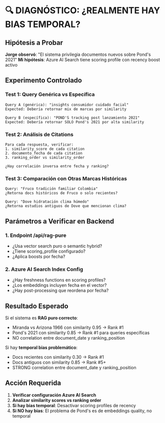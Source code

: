 # 🔍 DIAGNÓSTICO: ¿REALMENTE HAY BIAS TEMPORAL?

## Hipótesis a Probar

**Jorge observó**: "El sistema privilegia documentos nuevos sobre Pond's 2021"
**Mi hipótesis**: Azure AI Search tiene scoring profile con recency boost activo

## Experimento Controlado

### Test 1: Query Genérica vs Específica
```
Query A (genérica): "insights consumidor cuidado facial"
Expected: Debería retornar mix de marcas por similarity

Query B (específica): "POND'S tracking post lanzamiento 2021" 
Expected: Debería retornar SOLO Pond's 2021 por alta similarity
```

### Test 2: Análisis de Citations
```
Para cada respuesta, verificar:
1. similarity_score de cada citation
2. documento_fecha de cada citation  
3. ranking_order vs similarity_order

¿Hay correlación inversa entre fecha y ranking?
```

### Test 3: Comparación con Otras Marcas Históricas
```
Query: "Fruco tradición familiar Colombia"
¿Retorna docs históricos de Fruco o solo recientes?

Query: "Dove hidratación clima húmedo"
¿Retorna estudios antiguos de Dove que mencionan clima?
```

## Parámetros a Verificar en Backend

### 1. Endpoint /api/rag-pure
- ¿Usa vector search puro o semantic hybrid?
- ¿Tiene scoring_profile configurado?
- ¿Aplica boosts por fecha?

### 2. Azure AI Search Index Config
- ¿Hay freshness functions en scoring profiles?
- ¿Los embeddings incluyen fecha en el vector?
- ¿Hay post-processing que reordena por fecha?

## Resultado Esperado

Si el sistema es **RAG puro correcto**:
- Miranda vs Arizona 1966 con similarity 0.95 → Rank #1
- Pond's 2021 con similarity 0.85 → Rank #1 para queries específicas
- NO correlation entre document_date y ranking_position

Si hay **temporal bias problemático**:
- Docs recientes con similarity 0.30 → Rank #1
- Docs antiguos con similarity 0.85 → Rank #5+
- STRONG correlation entre document_date y ranking_position

## Acción Requerida

1. **Verificar configuración Azure AI Search**
2. **Analizar similarity scores vs ranking order**
3. **Si hay bias temporal**: Desactivar scoring profiles de recency
4. **Si NO hay bias**: El problema de Pond's es de embeddings quality, no temporal
